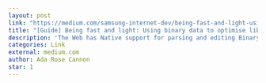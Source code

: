 ```yaml
---
layout: post
link: "https://medium.com/samsung-internet-dev/being-fast-and-light-using-binary-data-to-optimise-libraries-on-the-client-and-the-server-5709f06ef105"
title: "[Guide] Being fast and light: Using binary data to optimise libraries on the client and the server."
description: 'The Web has Native support for parsing and editing Binary data. This can be very efficient for example this is how I sync the state of 170 Virtual Reality users in the same venue without bringing down the network.'
categories: Link
external: medium.com
author: Ada Rose Cannon
star: 1
---
```


